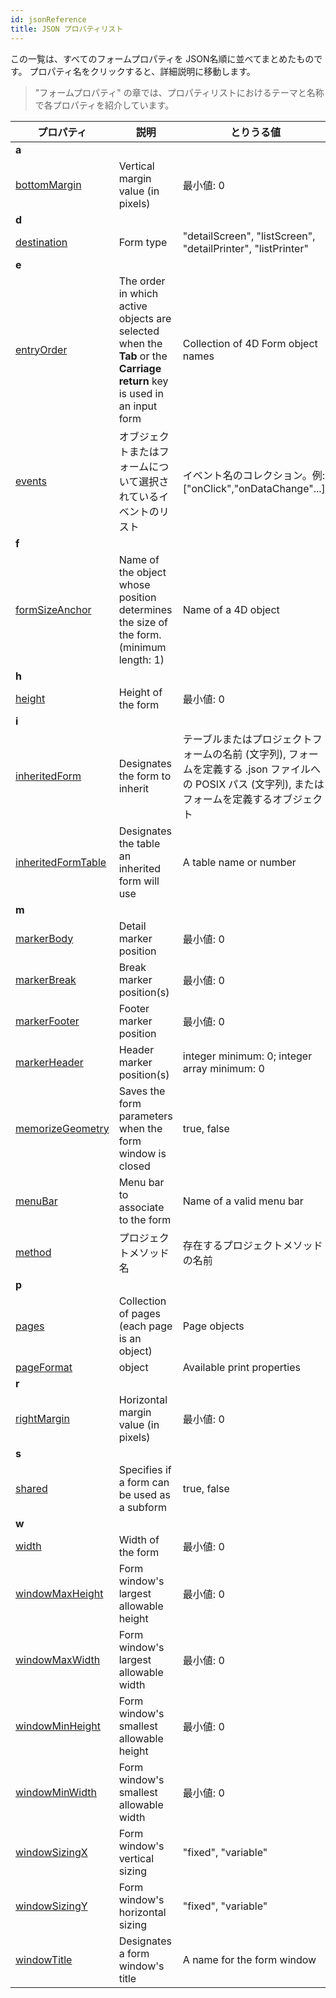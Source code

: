 ```yaml
---
id: jsonReference
title: JSON プロパティリスト
---
```


この一覧は、すべてのフォームプロパティを JSON名順に並べてまとめたものです。 プロパティ名をクリックすると、詳細説明に移動します。
> "フォームプロパティ" の章では、プロパティリストにおけるテーマと名称で各プロパティを紹介しています。


| プロパティ                                                                   | 説明                                                                                                                      | とりうる値                                                                                 |
| ----------------------------------------------------------------------- | ----------------------------------------------------------------------------------------------------------------------- | ------------------------------------------------------------------------------------- |
| <a name="a">**a**</a>                                               |                                                                                                                         |                                                                                       |
| [bottomMargin](properties_FormSize.md#vert-margin)                      | Vertical margin value (in pixels)                                                                                       | 最小値: 0<a name="d"></a>                                                       |
| **d**                                                                   |                                                                                                                         |                                                                                       |
| [destination](properties_FormProperties.md#form-type)                   | Form type                                                                                                               | "detailScreen", "listScreen", "detailPrinter", "listPrinter"<a name="e"></a> |
| **e**                                                                   |                                                                                                                         |                                                                                       |
| [entryOrder](../FormEditor/formEditor.html#data-entry-order)            | The order in which active objects are selected when the **Tab** or the **Carriage return** key is used in an input form | Collection of 4D Form object names                                                    |
| [events](Events/overview.md)                                            | オブジェクトまたはフォームについて選択されているイベントのリスト                                                                                        | イベント名のコレクション。例: ["onClick","onDataChange"...].<a name="f"></a>               |
| **f**                                                                   |                                                                                                                         |                                                                                       |
| [formSizeAnchor](properties_FormSize.md#form-size)                      | Name of the object whose position determines the size of the form. (minimum length: 1)                                  | Name of a 4D object<a name="h"></a>                                          |
| **h**                                                                   |                                                                                                                         |                                                                                       |
| [height](properties_FormSize.md#height)                                 | Height of the form                                                                                                      | 最小値: 0<a name="i"></a>                                                       |
| **i**                                                                   |                                                                                                                         |                                                                                       |
| [inheritedForm](properties_FormProperties.md#inherited-form-name)       | Designates the form to inherit                                                                                          | テーブルまたはプロジェクトフォームの名前 (文字列), フォームを定義する .json ファイルへの POSIX パス (文字列), またはフォームを定義するオブジェクト |
| [inheritedFormTable](properties_FormProperties.md#inherited-form-table) | Designates the table an inherited form will use                                                                         | A table name or number<a name="m"></a>                                       |
| **m**                                                                   |                                                                                                                         |                                                                                       |
| [markerBody](properties_Markers.md#form-detail)                         | Detail marker position                                                                                                  | 最小値: 0                                                                                |
| [markerBreak](properties_Markers.md#form-break)                         | Break marker position(s)                                                                                                | 最小値: 0                                                                                |
| [markerFooter](properties_Markers.md#form-footer)                       | Footer marker position                                                                                                  | 最小値: 0                                                                                |
| [markerHeader](properties_Markers.md#forrm-header)                      | Header marker position(s)                                                                                               | integer minimum: 0; integer array minimum: 0                                          |
| [memorizeGeometry](properties_FormProperties.md#memorize-geometry)      | Saves the form parameters when the form window is closed                                                                | true, false                                                                           |
| [menuBar](properties_Menu.md#associated-menu-bar)                       | Menu bar to associate to the form                                                                                       | Name of a valid menu bar                                                              |
| [method](properties_Action.md#メソッド)                                     | プロジェクトメソッド名                                                                                                             | 存在するプロジェクトメソッドの名前<a name="p"></a>                                            |
| **p**                                                                   |                                                                                                                         |                                                                                       |
| [pages](properties_FormProperties.md#pages)                             | Collection of pages (each page is an object)                                                                            | Page objects                                                                          |
| [pageFormat](properties_Print.md#settings)                              | object                                                                                                                  | Available print properties<a name="r"></a>                                   |
| **r**                                                                   |                                                                                                                         |                                                                                       |
| [rightMargin](properties_FormSize.md#hor-margin)                        | Horizontal margin value (in pixels)                                                                                     | 最小値: 0<a name="s"></a>                                                       |
| **s**                                                                   |                                                                                                                         |                                                                                       |
| [shared](properties_FormProperties.md#published-as-subform)             | Specifies if a form can be used as a subform                                                                            | true, false<a name="w"></a>                                                 |
| **w**                                                                   |                                                                                                                         |                                                                                       |
| [width](properties_FormSize.md#width)                                   | Width of the form                                                                                                       | 最小値: 0                                                                                |
| [windowMaxHeight](properties_FormProperties.md#maximum-height)          | Form window's largest allowable height                                                                                  | 最小値: 0                                                                                |
| [windowMaxWidth](properties_FormProperties.md#maximum-width)            | Form window's largest allowable width                                                                                   | 最小値: 0                                                                                |
| [windowMinHeight](properties_FormProperties.md#minimum-height)          | Form window's smallest allowable height                                                                                 | 最小値: 0                                                                                |
| [windowMinWidth](properties_FormProperties.md#minimum-width)            | Form window's smallest allowable width                                                                                  | 最小値: 0                                                                                |
| [windowSizingX](properties_WindowSize.md#fixed-width)                   | Form window's vertical sizing                                                                                           | "fixed", "variable"                                                                   |
| [windowSizingY](properties_WindowSize.md#fixed-height)                  | Form window's horizontal sizing                                                                                         | "fixed", "variable"                                                                   |
| [windowTitle](properties_FormProperties.md#window-title)                | Designates a form window's title                                                                                        | A name for the form window                                                            |